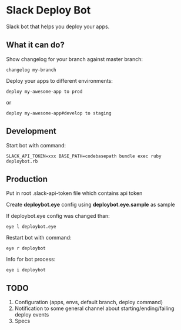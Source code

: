 # Slack Deploy Bot

Slack bot that helps you deploy your apps.

## What it can do?

Show changelog for your branch against master branch:

    changelog my-branch

Deploy your apps to different environments:

    deploy my-awesome-app to prod

or

    deploy my-awesome-app#develop to staging

## Development

Start bot with command:

    SLACK_API_TOKEN=xxx BASE_PATH=codebasepath bundle exec ruby deploybot.rb

## Production

Put in root .slack-api-token file which contains api token

Create **deploybot.eye** config using **deploybot.eye.sample** as sample

If deploybot.eye config was changed than:

    eye l deploybot.eye

Restart bot with command:

    eye r deploybot

Info for bot process:

    eye i deploybot

## TODO

1. Configuration (apps, envs, default branch, deploy command)
2. Notification to some general channel about starting/ending/failing deploy events
3. Specs
